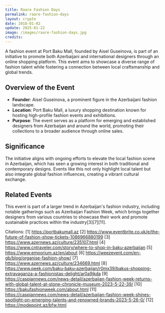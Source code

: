 ```yaml
---
title: Raare Fashion Days
permalink: raare-fashion-days
layout: crypto
date: 2018-01-02
update: 2025-01-22
image: /images/raare-fashion-days.jpg
credits:
---
```


A fashion event at Port Baku Mall, founded by Aisel Guseinova, is part of an initiative to promote both Azerbaijani and international designers through an online shopping platform. This event aims to showcase a diverse range of fashion talent while fostering a connection between local craftsmanship and global trends.

## Overview of the Event

- **Founder**: Aisel Guseinova, a prominent figure in the Azerbaijani fashion landscape.
- **Location**: Port Baku Mall, a luxury shopping destination known for hosting high-profile fashion events and exhibitions.
- **Purpose**: The event serves as a platform for emerging and established designers from Azerbaijan and around the world, promoting their collections to a broader audience through online sales.

## Significance

The initiative aligns with ongoing efforts to elevate the local fashion scene in Azerbaijan, which has seen a growing interest in both traditional and contemporary designs. Events like this not only highlight local talent but also integrate global fashion influences, creating a vibrant cultural exchange.

## Related Events

This event is part of a larger trend in Azerbaijan's fashion industry, including notable gatherings such as Azerbaijan Fashion Week, which brings together designers from various countries to showcase their work and promote sustainable practices within the industry[3][7][11].

Citations:
[1] https://portbakumall.az
[2] https://www.eventbrite.co.uk/e/the-future-of-fashion-show-tickets-1086966880199
[3] https://www.azernews.az/culture/235107.html
[4] https://www.cntraveler.com/story/where-to-shop-in-baku-azerbaijan
[5] https://www.emporium.az/en/about
[6] https://weezevent.com/en-gb/blog/organise-fashion-show/
[7] https://www.azernews.az/culture/234669.html
[8] https://www.peek.com/baku-baku-azerbaijan/r0mx39/bakus-shopping-extravaganza-a-fashionistas-delight/ar0a9jkda
[9] https://caspiannews.com/news-detail/azerbaijan-fashion-week-returns-with-global-talent-at-stone-chronicle-museum-2023-5-22-39/
[10] https://bakufashionweek.com/about.html
[11] https://caspiannews.com/news-detail/azerbaijan-fashion-week-shines-spotlight-on-emerging-talents-and-renowned-brands-2023-5-26-0/
[12] https://modepoint.az/bfw.html
